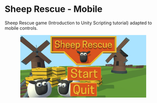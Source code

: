# Sheep Rescue - Mobile
 Sheep Rescue game (Introduction to Unity Scripting tutorial) adapted to mobile controls.

<div align="center">
<img src="https://github.com/oscardelgado02/oscardelgado02/blob/main/images/SheepRescue-Mobile-Preview.png" align="center" style="width: 80%" />
</div>
